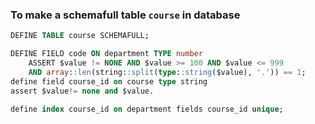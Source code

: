 ### To make a schemafull table `course` in database
```sql
DEFINE TABLE course SCHEMAFULL;
```

```sql
DEFINE FIELD code ON department TYPE number 
    ASSERT $value != NONE AND $value >= 100 AND $value <= 999 
    AND array::len(string::split(type::string($value), '.')) == 1;
define field course_id on course type string
assert $value!= none and $value.

define index course_id on department fields course_id unique; 
```
